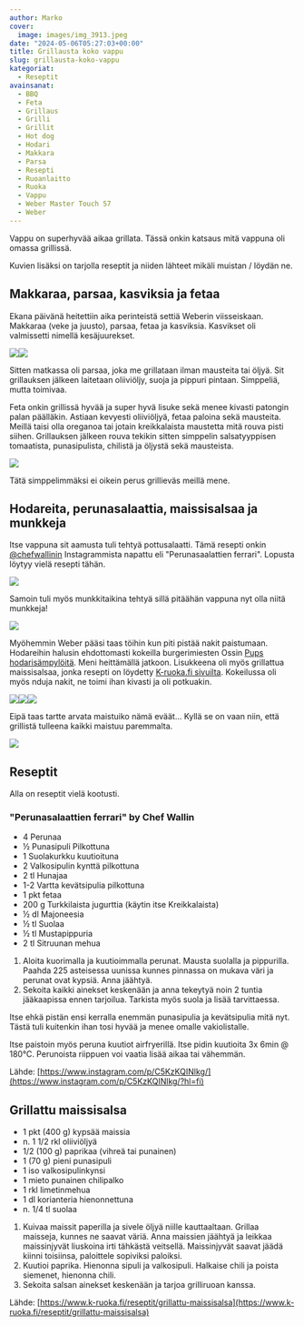 ```yaml
---
author: Marko
cover:
  image: images/img_3913.jpeg
date: "2024-05-06T05:27:03+00:00"
title: Grillausta koko vappu
slug: grillausta-koko-vappu
kategoriat:
  - Reseptit
avainsanat:
  - BBQ
  - Feta
  - Grillaus
  - Grilli
  - Grillit
  - Hot dog
  - Hodari
  - Makkara
  - Parsa
  - Resepti
  - Ruoanlaitto
  - Ruoka
  - Vappu
  - Weber Master Touch 57
  - Weber
---
```

Vappu on superhyvää aikaa grillata. Tässä onkin katsaus mitä vappuna oli omassa grillissä.

Kuvien lisäksi on tarjolla reseptit ja niiden lähteet mikäli muistan / löydän ne.

## Makkaraa, parsaa, kasviksia ja fetaa

Ekana päivänä heitettiin aika perinteistä settiä Weberin viisseiskaan. Makkaraa (veke ja juusto), parsaa, fetaa ja kasviksia. Kasvikset oli valmissetti nimellä kesäjuurekset.

![](images/img_3912.jpeg)![](images/img_3913.jpeg)

Sitten matkassa oli parsaa, joka me grillataan ilman mausteita tai öljyä. Sit grillauksen jälkeen laitetaan oliiviöljy, suoja ja pippuri pintaan. Simppeliä, mutta toimivaa.

Feta onkin grillissä hyvää ja super hyvä lisuke sekä menee kivasti patongin palan päälläkin. Astiaan kevyesti oliiviöljyä, fetaa paloina sekä mausteita. Meillä taisi olla oreganoa tai jotain kreikkalaista maustetta mitä rouva pisti siihen. Grillauksen jälkeen rouva tekikin sitten simppelin salsatyyppisen tomaatista, punasipulista, chilistä ja öljystä sekä mausteista.

![](images/img_3915.jpeg)

Tätä simppelimmäksi ei oikein perus grillieväs meillä mene.

## Hodareita, perunasalaattia, maissisalsaa ja munkkeja

Itse vappuna sit aamusta tuli tehtyä pottusalaatti. Tämä resepti onkin [@chefwallinin](https://www.instagram.com/p/C5KzKQINlkg/?hl=fi) Instagrammista napattu eli "Perunasaalattien ferrari". Lopusta löytyy vielä resepti tähän.

![](images/img_3919.jpeg)

Samoin tuli myös munkkitaikina tehtyä sillä pitäähän vappuna nyt olla niitä munkkeja!

![](images/img_3923.jpeg)

Myöhemmin Weber pääsi taas töihin kun piti pistää nakit paistumaan. Hodareihin halusin ehdottomasti kokeilla burgerimiesten Ossin [Pups hodarisämpylöitä](https://www.k-ruoka.fi/artikkelit/k-kaupassa/pups-tuotesarja). Meni heittämällä jatkoon. Lisukkeena oli myös grillattua maissisalsaa, jonka resepti on löydetty [K-ruoka.fi sivuilta](https://www.k-ruoka.fi/reseptit/grillattu-maissisalsa). Kokeilussa oli myös nduja nakit, ne toimi ihan kivasti ja oli potkuakin.

![](images/img_3924.jpeg)![](images/img_3927-1.jpeg)![](images/img_3928.jpeg)

Eipä taas tartte arvata maistuiko nämä eväät... Kyllä se on vaan niin, että grillistä tulleena kaikki maistuu paremmalta.

![](images/img_3929.jpeg)

## Reseptit

Alla on reseptit vielä kootusti.

### "Perunasalaattien ferrari" by Chef Wallin

- 4 Perunaa
- ½ Punasipuli Pilkottuna
- 1 Suolakurkku kuutioituna
- 2 Valkosipulin kynttä pilkottuna
- 2 tl Hunajaa
- 1-2 Vartta kevätsipulia pilkottuna
- 1 pkt fetaa
- 200 g Turkkilaista jugurttia (käytin itse Kreikkalaista)
- ½ dl Majoneesia
- ½ tl Suolaa
- ½ tl Mustapippuria
- 2 tl Sitruunan mehua

1. Aloita kuorimalla ja kuutioimmalla perunat. Mausta suolalla ja pippurilla. Paahda 225 asteisessa uunissa kunnes pinnassa on mukava väri ja perunat ovat kypsiä. Anna jäähtyä.
2. Sekoita kaikki ainekset keskenään ja anna tekeytyä noin 2 tuntia jääkaapissa ennen tarjoilua. Tarkista myös suola ja lisää tarvittaessa.

Itse ehkä pistän ensi kerralla enemmän punasipulia ja kevätsipulia mitä nyt. Tästä tuli kuitenkin ihan tosi hyvää ja menee omalle vakiolistalle.

Itse paistoin myös peruna kuutiot airfryerillä. Itse pidin kuutioita 3x 6min @ 180°C. Perunoista riippuen voi vaatia lisää aikaa tai vähemmän.

Lähde: [https://www.instagram.com/p/C5KzKQINlkg/](https://www.instagram.com/p/C5KzKQINlkg/?hl=fi)

## Grillattu maissisalsa

- 1 pkt (400 g) kypsää maissia
- n. 1 1/2 rkl oliiviöljyä
- 1/2 (100 g) paprikaa (vihreä tai punainen)
- 1 (70 g) pieni punasipuli
- 1 iso valkosipulinkynsi
- 1 mieto punainen chilipalko
- 1 rkl limetinmehua
- 1 dl korianteria hienonnettuna
- n. 1/4 tl suolaa

1. Kuivaa maissit paperilla ja sivele öljyä niille kauttaaltaan. Grillaa maisseja, kunnes ne saavat väriä. Anna maissien jäähtyä ja leikkaa maissinjyvät liuskoina irti tähkästä veitsellä. Maissinjyvät saavat jäädä kiinni toisiinsa, paloittele sopiviksi paloiksi.
2. Kuutioi paprika. Hienonna sipuli ja valkosipuli. Halkaise chili ja poista siemenet, hienonna chili.
3. Sekoita salsan ainekset keskenään ja tarjoa grilliruoan kanssa.

Lähde: [https://www.k-ruoka.fi/reseptit/grillattu-maissisalsa](https://www.k-ruoka.fi/reseptit/grillattu-maissisalsa)
